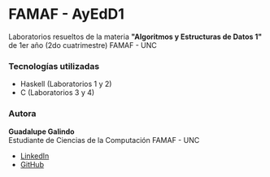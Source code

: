 # FAMAF - AyEdD1

Laboratorios resueltos de la materia **"Algoritmos y Estructuras de Datos 1"** de 1er año (2do cuatrimestre) FAMAF - UNC

### Tecnologías utilizadas

- Haskell (Laboratorios 1 y 2)
- C (Laboratorios 3 y 4)

### Autora

**Guadalupe Galindo**  
Estudiante de Ciencias de la Computación FAMAF - UNC

- [LinkedIn](https://linkedin.com/in/guadagalindo)
- [GitHub](https://github.com/GuadaGalindo)